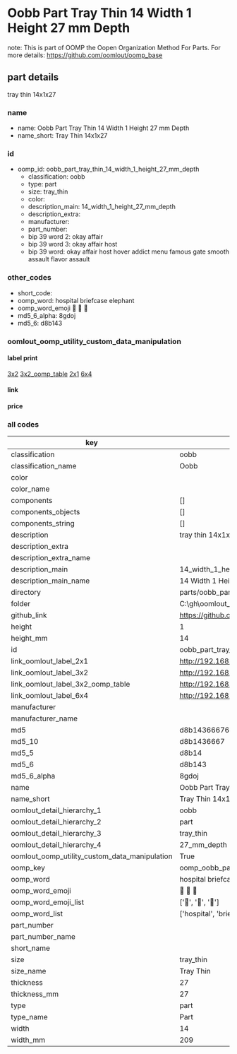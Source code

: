 # Oobb Part Tray Thin 14 Width 1 Height 27 mm Depth  

note: This is part of OOMP the Oopen Organization Method For Parts. For more details: https://github.com/oomlout/oomp_base

##  part details
  



tray thin 14x1x27



### name
* name: Oobb Part Tray Thin 14 Width 1 Height 27 mm Depth
* name_short: Tray Thin 14x1x27 
### id
* oomp_id: oobb_part_tray_thin_14_width_1_height_27_mm_depth
  * classification: oobb
  * type: part
  * size: tray_thin
  * color: 
  * description_main: 14_width_1_height_27_mm_depth
  * description_extra: 
  * manufacturer: 
  * part_number: 
  * bip 39 word 2: okay affair
  * bip 39 word 3: okay affair host
  * bip 39 word: okay affair host hover addict menu famous gate smooth assault flavor assault

### other_codes
* short_code: 
* oomp_word: hospital briefcase elephant
* oomp_word_emoji :hospital: :briefcase: :elephant:
* md5_6_alpha: 8gdoj
* md5_6: d8b143






### oomlout_oomp_utility_custom_data_manipulation
#### label print
[3x2](http://192.168.1.245:1112/?label=oomp%208gdoj)
[3x2_oomp_table](http://192.168.1.108:1112/?label=oomp%208gdoj)
[2x1](http://192.168.1.242:1112/?label=oomp%208gdoj)
[6x4](http://192.168.1.55:1112/?label=oomp%208gdoj)    

#### link

                              

#### price







### all codes 
| key | value |  
| --- | --- |  
| classification | oobb |  
| classification_name | Oobb |  
| color |  |  
| color_name |  |  
| components | [] |  
| components_objects | [] |  
| components_string | [] |  
| description | tray thin 14x1x27 |  
| description_extra |  |  
| description_extra_name |  |  
| description_main | 14_width_1_height_27_mm_depth |  
| description_main_name | 14 Width 1 Height 27 mm Depth |  
| directory | parts/oobb_part_tray_thin_14_width_1_height_27_mm_depth |  
| folder | C:\gh\oomlout_oobb_version_4_generated_parts\things\oobb_part_tray_thin_14_width_1_height_27_mm_depth |  
| github_link | https://github.com/oomlout/oomlout_oomp_part_src/tree/main/parts/oobb_part_tray_thin_14_width_1_height_27_mm_depth |  
| height | 1 |  
| height_mm | 14 |  
| id | oobb_part_tray_thin_14_width_1_height_27_mm_depth |  
| link_oomlout_label_2x1 | http://192.168.1.242:1112/?label=oomp%208gdoj |  
| link_oomlout_label_3x2 | http://192.168.1.245:1112/?label=oomp%208gdoj |  
| link_oomlout_label_3x2_oomp_table | http://192.168.1.108:1112/?label=oomp%208gdoj |  
| link_oomlout_label_6x4 | http://192.168.1.55:1112/?label=oomp%208gdoj |  
| manufacturer |  |  
| manufacturer_name |  |  
| md5 | d8b1436667604a562c81a6e6dc0114cf |  
| md5_10 | d8b1436667 |  
| md5_5 | d8b14 |  
| md5_6 | d8b143 |  
| md5_6_alpha | 8gdoj |  
| name | Oobb Part Tray Thin 14 Width 1 Height 27 mm Depth |  
| name_short | Tray Thin 14x1x27  |  
| oomlout_detail_hierarchy_1 | oobb |  
| oomlout_detail_hierarchy_2 | part |  
| oomlout_detail_hierarchy_3 | tray_thin |  
| oomlout_detail_hierarchy_4 | 27_mm_depth |  
| oomlout_oomp_utility_custom_data_manipulation | True |  
| oomp_key | oomp_oobb_part_tray_thin_14_width_1_height_27_mm_depth |  
| oomp_word | hospital briefcase elephant |  
| oomp_word_emoji | :hospital: :briefcase: :elephant: |  
| oomp_word_emoji_list | [':hospital:', ':briefcase:', ':elephant:'] |  
| oomp_word_list | ['hospital', 'briefcase', 'elephant'] |  
| part_number |  |  
| part_number_name |  |  
| short_name |  |  
| size | tray_thin |  
| size_name | Tray Thin |  
| thickness | 27 |  
| thickness_mm | 27 |  
| type | part |  
| type_name | Part |  
| width | 14 |  
| width_mm | 209 |  
